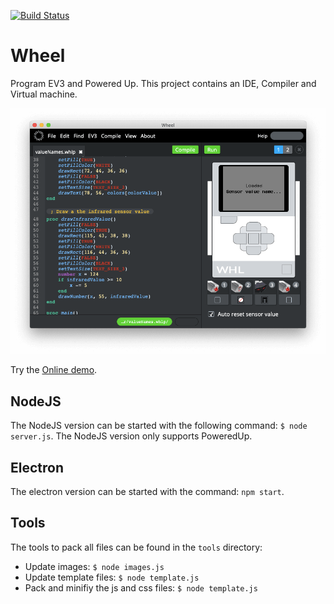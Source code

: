 [![Build Status](https://travis-ci.org/ArnoVanDerVegt/wheel.svg?branch=master)](https://travis-ci.org/ArnoVanDerVegt/wheel)

# Wheel
Program EV3 and Powered Up.
This project contains an IDE, Compiler and Virtual machine.

<img src="images/screenshot03.png"/>

Try the [Online demo](http://arnovandervegt.github.io/wheel/site/ide/ide.html).

## NodeJS

The NodeJS version can be started with the following command: `$ node server.js`.
The NodeJS version only supports PoweredUp.

## Electron

The electron version can be started with the command: `npm start`.

## Tools

The tools to pack all files can be found in the `tools` directory:

* Update images: `$ node images.js`
* Update template files: `$ node template.js`
* Pack and minifiy the js and css files: `$ node template.js`
